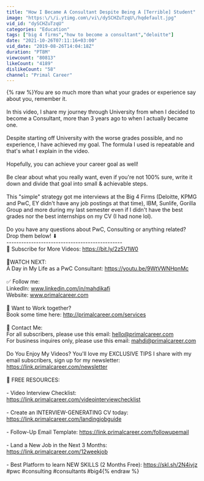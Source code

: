 ```yaml
---
title: "How I Became A Consultant Despite Being A [Terrible] Student"
image: "https:\/\/i.ytimg.com\/vi\/dySCHZuTzqU\/hqdefault.jpg"
vid_id: "dySCHZuTzqU"
categories: "Education"
tags: ["big 4 firms","how to become a consultant","deloitte"]
date: "2021-10-26T07:11:16+03:00"
vid_date: "2019-08-26T14:04:18Z"
duration: "PT8M"
viewcount: "80813"
likeCount: "4189"
dislikeCount: "58"
channel: "Primal Career"
---
```

{% raw %}You are so much more than what your grades or experience say about you, remember it.<br /><br />In this video, I share my journey through University from when I decided to become a Consultant, more than 3 years ago to when I actually became one.<br /><br />Despite starting off University with the worse grades possible, and no experience, I have achieved my goal. The formula I used is repeatable and that's what I explain in the video. <br /><br />Hopefully, you can achieve your career goal as well!<br /><br />Be clear about what you really want, even if you're not 100% sure, write it down and divide that goal into small &amp; achievable steps. <br /><br />This &quot;simple&quot; strategy got me interviews at the Big 4 Firms (Deloitte, KPMG and PwC, EY didn't have any job postings at that time), IBM, Sunlife, Gorilla Group and more during my last semester even if I didn't have the best grades nor the best internships on my CV (I had none lol).<br /><br />Do you have any questions about PwC, Consulting or anything related? <br />Drop them below! ⬇<br />-----------------------------------------------<br />🔺 Subscribe for More Videos: <a rel="nofollow" target="blank" href="https://bit.ly/2z5V1W0">https://bit.ly/2z5V1W0</a><br /><br />🎥WATCH NEXT:<br />A Day in My Life as a PwC Consultant: <a rel="nofollow" target="blank" href="https://youtu.be/9WtVWNHpnMc">https://youtu.be/9WtVWNHpnMc</a><br /><br />✅ Follow me: <br />LinkedIn: www.linkedin.com/in/mahdikafi<br />Website: www.primalcareer.com<br /><br />🤝 Want to Work together?<br />Book some time here: <a rel="nofollow" target="blank" href="http://primalcareer.com/services">http://primalcareer.com/services</a><br /><br />📧 Contact Me:<br />For all subscribers, please use this email: hello@primalcareer.com<br />For business inquires only, please use this email: mahdi@primalcareer.com<br /><br />Do You Enjoy My Videos? You'll love my EXCLUSIVE TIPS I share with my email subscribers, sign up for my newsletter: <a rel="nofollow" target="blank" href="https://link.primalcareer.com/newsletter">https://link.primalcareer.com/newsletter</a><br /><br />🔴 FREE RESOURCES:<br /><br />- Video Interview Checklist: <a rel="nofollow" target="blank" href="https://link.primalcareer.com/videointerviewchecklist">https://link.primalcareer.com/videointerviewchecklist</a><br /><br />- Create an INTERVIEW-GENERATING CV today: <br /><a rel="nofollow" target="blank" href="https://link.primalcareer.com/landingjobguide">https://link.primalcareer.com/landingjobguide</a><br /><br />- Follow-Up Email Template: <a rel="nofollow" target="blank" href="https://link.primalcareer.com/followupemail">https://link.primalcareer.com/followupemail</a><br /><br />- Land a New Job in the Next 3 Months: <a rel="nofollow" target="blank" href="https://link.primalcareer.com/12weekjob">https://link.primalcareer.com/12weekjob</a><br /><br />- Best Platform to learn NEW SKILLS (2 Months Free): <a rel="nofollow" target="blank" href="https://skl.sh/2N4ivjz">https://skl.sh/2N4ivjz</a> <br />#pwc #consulting #consultants #big4{% endraw %}
